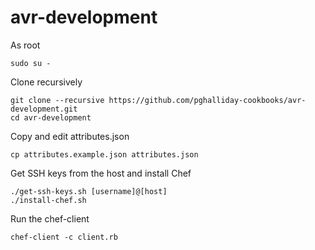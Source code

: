 # avr-development

As root

```
sudo su -
```

Clone recursively

```
git clone --recursive https://github.com/pghalliday-cookbooks/avr-development.git
cd avr-development
```

Copy and edit attributes.json

```
cp attributes.example.json attributes.json
```

Get SSH keys from the host and install Chef

```
./get-ssh-keys.sh [username]@[host]
./install-chef.sh
```

Run the chef-client

```
chef-client -c client.rb
```
